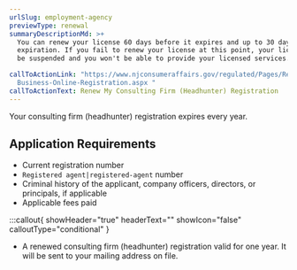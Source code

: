 ```yaml
---
urlSlug: employment-agency
previewType: renewal
summaryDescriptionMd: >+
  You can renew your license 60 days before it expires and up to 30 days after
  expiration. If you fail to renew your license at this point, your license will
  be suspended and you won't be able to provide your licensed services.

callToActionLink: "https://www.njconsumeraffairs.gov/regulated/Pages/Regulated-\
  Business-Online-Registration.aspx "
callToActionText: Renew My Consulting Firm (Headhunter) Registration
---
```

Your consulting firm (headhunter) registration expires every year. 

## Application Requirements
- Current registration number
- `Registered agent|registered-agent` number
- Criminal history of the applicant, company officers, directors, or principals, if applicable
- Applicable fees paid


:::callout{ showHeader="true" headerText="" showIcon="false" calloutType="conditional" }
- A renewed consulting firm (headhunter) registration valid for one year. It will be sent to your mailing address on file.
